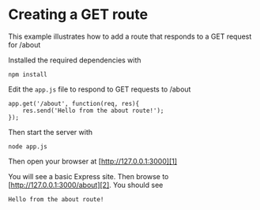 # Creating a GET route 

This example illustrates how to add a route that responds to a GET request for /about

Installed the required dependencies with

    npm install

Edit the `app.js` file to respond to GET requests to /about

    app.get('/about', function(req, res){
        res.send('Hello from the about route!');
    });

Then start the server with

    node app.js

Then open your browser at [http://127.0.0.1:3000][1]

You will see a basic Express site. Then browse to [http://127.0.0.1:3000/about][2]. You should see

    Hello from the about route!

[1]: http://127.0.0.1:3000
[2]: http://127.0.0.1:3000/about
